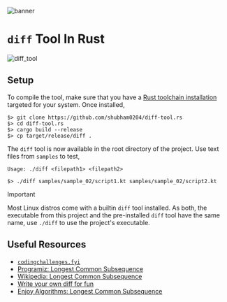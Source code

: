 
![banner](https://github.com/shubham0204/diff-tool.rs/assets/41076823/1094d471-d233-43ce-89b4-e1636d4db554)

# `diff` Tool In Rust


![diff_tool](https://github.com/shubham0204/diff-tool.rs/assets/41076823/d0f68749-08f6-40a9-80b8-6171a2436a68)

## Setup

To compile the tool, make sure that you have a [Rust toolchain installation](https://www.rust-lang.org/tools/install) targeted for your system. Once installed,

```
$> git clone https://github.com/shubham0204/diff-tool.rs
$> cd diff-tool.rs
$> cargo build --release
$> cp target/release/diff .
```

The `diff` tool is now available in the root directory of the project. Use text files from `samples` to test,

```
Usage: ./diff <filepath1> <filepath2>
```

```
$> ./diff samples/sample_02/script1.kt samples/sample_02/script2.kt
```

> [!IMPORTANT]  
> Most Linux distros come with a builtin `diff` tool installed. As both, the executable from this project and the pre-installed `diff` tool have the same name, use `./diff` to use the project's executable.

## Useful Resources

* [`codingchallenges.fyi`](https://codingchallenges.fyi/challenges/challenge-diff)
* [Programiz: Longest Common Subsequence](https://www.programiz.com/dsa/longest-common-subsequence)
* [Wikipedia: Longest Common Subsequence](https://en.wikipedia.org/wiki/Longest_common_subsequence)
* [Write your own diff for fun](https://alex.dzyoba.com/blog/writing-diff/)
* [Enjoy Algorithms: Longest Common Subsequence](https://www.enjoyalgorithms.com/blog/longest-common-subsequence)
